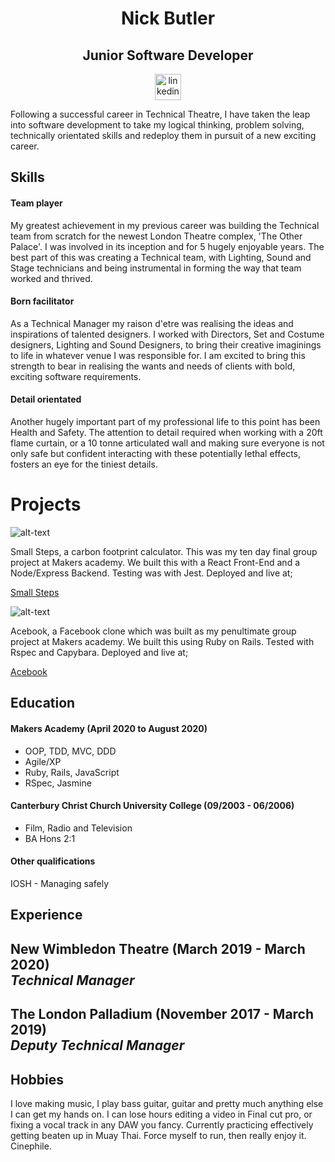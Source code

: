<h1 align="center"> Nick Butler </h1>

<h2 align="center">Junior Software Developer</h2>

<div align="center">

<a href="https://www.linkedin.com/in/nick-butler-4a7986a3/"><img src="https://www.iconfinder.com/data/icons/free-social-icons/67/linkedin_circle_color-512.png" alt="linkedin" hspace="50" height="42" width="42"></a>

</div>

Following a successful career in Technical Theatre, I have taken the leap into software development to take my logical thinking, problem solving, technically orientated skills and redeploy them in pursuit of a new exciting career.

## Skills
#### Team player 

My greatest achievement in my previous career was building the Technical team from scratch for the newest London Theatre complex, 'The Other Palace'. I was involved in its inception and for 5 hugely enjoyable years. The best part of this was creating a Technical team, with Lighting, Sound and Stage technicians and being instrumental in forming the way that team worked and thrived.

#### Born facilitator

As a Technical Manager my raison d'etre was realising the ideas and inspirations of talented designers. I worked with Directors, Set and Costume designers, Lighting and Sound Designers, to bring their creative imaginings to life in whatever venue I was responsible for. I am excited to bring this strength to bear in realising the wants and needs of clients with bold, exciting software requirements.

#### Detail orientated

Another hugely important part of my professional life to this point has been Health and Safety. The attention to detail required when working with a 20ft flame curtain, or a 10 tonne articulated wall and making sure everyone is not only safe but confident interacting with these potentially lethal effects, fosters an eye for the tiniest details. 

# Projects

![alt-text](https://media.giphy.com/media/Jrep9ZLnjDcVsHlGEY/giphy.gif)

Small Steps, a carbon footprint calculator. This was my ten day final group project at Makers academy. We built this with a React
Front-End and a Node/Express Backend. Testing was with Jest.
Deployed and live at;

[Small Steps](https://small-steps2020.herokuapp.com/)

![alt-text](https://media.giphy.com/media/Phf4AdXoIwKeSPiswl/giphy.gif)

Acebook, a Facebook clone which was built as my penultimate group project at Makers academy. We built this using Ruby on Rails.
Tested with Rspec and Capybara.
Deployed and live at;

[Acebook](https://acebook-brainaics.herokuapp.com/)

## Education

#### Makers Academy (April 2020 to August 2020)

- OOP, TDD, MVC, DDD
- Agile/XP
- Ruby, Rails, JavaScript
- RSpec, Jasmine

#### Canterbury Christ Church University College (09/2003 - 06/2006)

- Film, Radio and Television 
- BA Hons 2:1

#### Other qualifications

IOSH - Managing safely

## Experience

**New Wimbledon Theatre** (March 2019 - March 2020)    
*Technical Manager*  
- 

**The London Palladium** (November 2017 - March 2019)   
*Deputy Technical Manager*  
- 

## Hobbies

I love making music, I play bass guitar, guitar and pretty much anything else I can get my hands on.
I can lose hours editing a video in Final cut pro, or fixing a vocal track in any DAW you fancy. 
Currently practicing effectively getting beaten up in Muay Thai.
Force myself to run, then really enjoy it.
Cinephile.

